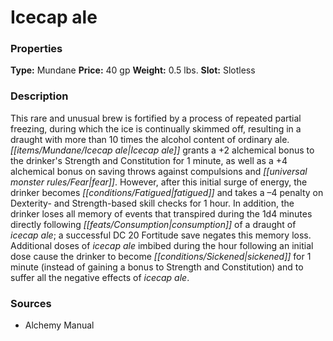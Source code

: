 ﻿---
Title: "Icecap ale"
Type: "Mundane"
Price: "40 gp"
Weight: "0.5 lbs."
Slot: "Slotless"
Description: |
  "This rare and unusual brew is fortified by a process of repeated partial freezing, during which the ice is continually skimmed off, resulting in a draught with more than 10 times the alcohol content of ordinary ale. Icecap ale grants a +2 alchemical bonus to the drinker's Strength and Constitution for 1 minute, as well as a +4 alchemical bonus on saving throws against compulsions and fear. However, after this initial surge of energy, the drinker becomes fatigued and takes a –4 penalty on Dexterity- and Strength-based skill checks for 1 hour. In addition, the drinker loses all memory of events that transpired during the 1d4 minutes directly following consumption of a draught of icecap ale; a successful DC 20 Fortitude save negates this memory loss. Additional doses of icecap ale imbibed during the hour following an initial dose cause the drinker to become sickened for 1 minute (instead of gaining a bonus to Strength and Constitution) and to suffer all the negative effects of icecap ale."
Sources: "['Alchemy Manual']"
---

# Icecap ale

### Properties

**Type:** Mundane **Price:** 40 gp **Weight:** 0.5 lbs. **Slot:** Slotless

### Description

This rare and unusual brew is fortified by a process of repeated partial freezing, during which the ice is continually skimmed off, resulting in a draught with more than 10 times the alcohol content of ordinary ale. _[[items/Mundane/Icecap ale|Icecap ale]]_ grants a +2 alchemical bonus to the drinker's Strength and Constitution for 1 minute, as well as a +4 alchemical bonus on saving throws against compulsions and _[[universal monster rules/Fear|fear]]_. However, after this initial surge of energy, the drinker becomes _[[conditions/Fatigued|fatigued]]_ and takes a –4 penalty on Dexterity- and Strength-based skill checks for 1 hour. In addition, the drinker loses all memory of events that transpired during the 1d4 minutes directly following _[[feats/Consumption|consumption]]_ of a draught of _icecap ale_; a successful DC 20 Fortitude save negates this memory loss. Additional doses of _icecap ale_ imbibed during the hour following an initial dose cause the drinker to become _[[conditions/Sickened|sickened]]_ for 1 minute (instead of gaining a bonus to Strength and Constitution) and to suffer all the negative effects of _icecap ale_.

### Sources

* Alchemy Manual